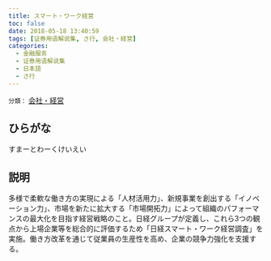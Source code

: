 ```yaml
---
title: スマート・ワーク経営
toc: false
date: 2018-05-18 13:40:59
tags: [证券用语解说集, さ行, 会社・経営]
categories:
  - 金融服务
  - 证券用语解说集
  - 日本語
  - さ行
---
```


`分類：` [会社・経営](/tags/会社・経営/)

## ひらがな

すまーとわーくけいえい

## 説明

多様で柔軟な働き方の実現による「人材活用力」、新規事業を創出する「イノベーション力」、市場を新たに拡大する「市場開拓力」によって組織のパフォーマンスの最大化を目指す経営戦略のこと。日経グループが定義し、これら3つの観点から上場企業等を総合的に評価するため「日経スマート・ワーク経営調査」を実施。働き方改革を通じて従業員の生産性を高め、企業の競争力強化を支援する。
